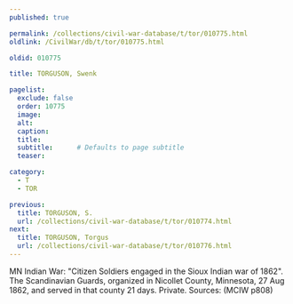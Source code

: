 ```yaml
---
published: true

permalink: /collections/civil-war-database/t/tor/010775.html
oldlink: /CivilWar/db/t/tor/010775.html

oldid: 010775

title: TORGUSON, Swenk

pagelist:
  exclude: false
  order: 10775
  image: 
  alt:
  caption:
  title:
  subtitle:      # Defaults to page subtitle
  teaser:

category: 
  - T 
  - TOR

previous:
  title: TORGUSON, S.
  url: /collections/civil-war-database/t/tor/010774.html  
next:
  title: TORGUSON, Torgus
  url: /collections/civil-war-database/t/tor/010776.html   
---
```

MN Indian War: &quot;Citizen Soldiers engaged in the Sioux Indian war of 1862&quot;. The Scandinavian Guards, organized in Nicollet County, Minnesota, 27 Aug 1862, and served in that county 21 days. Private. Sources: (MCIW p808)